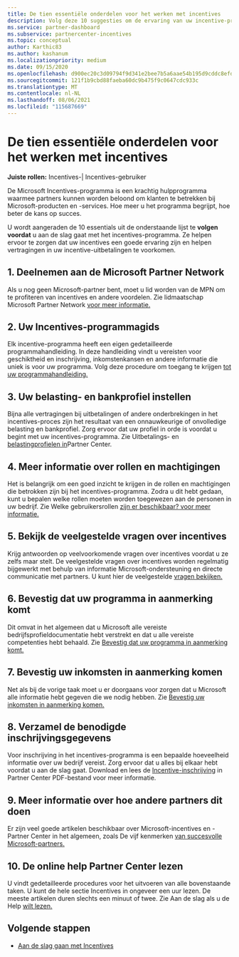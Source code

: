 ```yaml
---
title: De tien essentiële onderdelen voor het werken met incentives
description: Volg deze 10 suggesties om de ervaring van uw incentive-programma te verbeteren en eerder uitbetalingen te ontvangen.
ms.service: partner-dashboard
ms.subservice: partnercenter-incentives
ms.topic: conceptual
author: Karthic83
ms.author: kashanum
ms.localizationpriority: medium
ms.date: 09/15/2020
ms.openlocfilehash: d900ec20c3d09794f9d341e2bee7b5a6aae54b195d9cddc8efdf0799a45db89d
ms.sourcegitcommit: 121f1b9cbd88faeba60dc9b475f9c0647cdc933c
ms.translationtype: MT
ms.contentlocale: nl-NL
ms.lasthandoff: 08/06/2021
ms.locfileid: "115687669"
---
```

# <a name="the-10-essentials-for-working-with-incentives"></a>De tien essentiële onderdelen voor het werken met incentives

**Juiste rollen:** Incentives-| Incentives-gebruiker

De Microsoft Incentives-programma is een krachtig hulpprogramma waarmee partners kunnen worden beloond om klanten te betrekken bij Microsoft-producten en -services. Hoe meer u het programma begrijpt, hoe beter de kans op succes.

U wordt aangeraden de 10 essentials uit de onderstaande lijst te **volgen voordat** u aan de slag gaat met het incentives-programma. Ze helpen ervoor te zorgen dat uw incentives een goede ervaring zijn en helpen vertragingen in uw incentive-uitbetalingen te voorkomen.

## <a name="1-join-the-microsoft-partner-network"></a>1. Deelnemen aan de Microsoft Partner Network

Als u nog geen Microsoft-partner bent, moet u lid worden van de MPN om te profiteren van incentives en andere voordelen. Zie lidmaatschap Microsoft Partner Network [voor meer informatie.](https://partner.microsoft.com/membership)

## <a name="2-read-your-incentives-program-guide"></a>2. Uw Incentives-programmagids

Elk incentive-programma heeft een eigen gedetailleerde programmahandleiding. In deze handleiding vindt u vereisten voor geschiktheid en inschrijving, inkomstenkansen en andere informatie die uniek is voor uw programma. Volg deze procedure om toegang te krijgen [tot uw programmahandleiding.](incentives-determined-your-program-eligibility.md#determining-your-program-eligibility)

## <a name="3-set-up-your-tax-and-banking-profile"></a>3. Uw belasting- en bankprofiel instellen

Bijna alle vertragingen bij uitbetalingen of andere onderbrekingen in het incentives-proces zijn het resultaat van een onnauwkeurige of onvolledige belasting en bankprofiel. Zorg ervoor dat uw profiel in orde is voordat u begint met uw incentives-programma. Zie Uitbetalings- en [belastingprofielen in](incentives-create-and-manage-your-payout-and-tax-profiles.md)Partner Center.

## <a name="4-learn-about-roles-and-permissions"></a>4. Meer informatie over rollen en machtigingen

Het is belangrijk om een goed inzicht te krijgen in de rollen en machtigingen die betrokken zijn bij het incentives-programma. Zodra u dit hebt gedaan, kunt u bepalen welke rollen moeten worden toegewezen aan de personen in uw bedrijf. Zie Welke gebruikersrollen [zijn er beschikbaar? voor meer informatie.](incentives-faq.yml#what-user-roles-are-available-)

## <a name="5-review-the-incentives-faq"></a>5. Bekijk de veelgestelde vragen over incentives

Krijg antwoorden op veelvoorkomende vragen over incentives voordat u ze zelfs maar stelt. De veelgestelde vragen over incentives worden regelmatig bijgewerkt met behulp van informatie Microsoft-ondersteuning en directe communicatie met partners. U kunt hier de veelgestelde [vragen bekijken.](incentives-faq.yml)

## <a name="6-confirm-your-program-eligibility"></a>6. Bevestig dat uw programma in aanmerking komt

Dit omvat in het algemeen dat u Microsoft alle vereiste bedrijfsprofieldocumentatie hebt verstrekt en dat u alle vereiste competenties hebt behaald. Zie [Bevestig dat uw programma in aanmerking komt.](incentives-determined-your-program-eligibility.md)

## <a name="7-confirm-your-earnings-eligibility"></a>7. Bevestig uw inkomsten in aanmerking komen

Net als bij de vorige taak moet u er doorgaans voor zorgen dat u Microsoft alle informatie hebt gegeven die we nodig hebben. Zie [Bevestig uw inkomsten in aanmerking komen.](incentives-confirm-your-earnings-eligibility.md)

## <a name="8-gather-the-necessary-enrollment-information"></a>8. Verzamel de benodigde inschrijvingsgegevens

Voor inschrijving in het incentives-programma is een bepaalde hoeveelheid informatie over uw bedrijf vereist. Zorg ervoor dat u alles bij elkaar hebt voordat u aan de slag gaat. Download en lees de [Incentive-inschrijving](https://assetsprod.microsoft.com/partner-center-incentives-enrollment.pdf) in Partner Center PDF-bestand voor meer informatie.

## <a name="9-learn-how-other-partners-do-it"></a>9. Meer informatie over hoe andere partners dit doen

Er zijn veel goede artikelen beschikbaar over Microsoft-incentives en -Partner Center in het algemeen, zoals De vijf kenmerken [van succesvolle Microsoft-partners.](https://www.microsoft.com/en-us/us-partner-blog/2019/08/29/the-five-attributes-of-successful-microsoft-partners/)

## <a name="10-read-the-partner-center-online-help"></a>10. De online help Partner Center lezen

U vindt gedetailleerde procedures voor het uitvoeren van alle bovenstaande taken. U kunt de hele sectie Incentives in ongeveer een uur lezen. De meeste artikelen duren slechts een minuut of twee. Zie Aan de slag als u de Help [wilt lezen.](incentives-get-started-intro.md)

## <a name="next-steps"></a>Volgende stappen

- [Aan de slag gaan met Incentives](incentives-get-started-intro.md)
